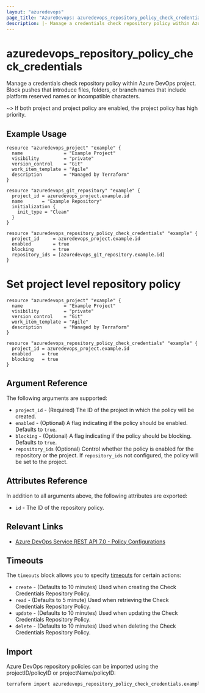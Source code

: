 ```yaml
---
layout: "azuredevops"
page_title: "AzureDevops: azuredevops_repository_policy_check_credentials"
description: |- Manage a credentials check repository policy within Azure DevOps project.
---
```


# azuredevops_repository_policy_check_credentials

Manage a credentials check repository policy within Azure DevOps project. Block pushes that introduce files, folders, or branch names that include platform reserved names or incompatible characters.

~> If both project and project policy are enabled, the project policy has high priority.

## Example Usage

```hcl
resource "azuredevops_project" "example" {
  name               = "Example Project"
  visibility         = "private"
  version_control    = "Git"
  work_item_template = "Agile"
  description        = "Managed by Terraform"
}

resource "azuredevops_git_repository" "example" {
  project_id = azuredevops_project.example.id
  name       = "Example Repository"
  initialization {
    init_type = "Clean"
  }
}

resource "azuredevops_repository_policy_check_credentials" "example" {
  project_id     = azuredevops_project.example.id
  enabled        = true
  blocking       = true
  repository_ids = [azuredevops_git_repository.example.id]
}
```

# Set project level repository policy
```hcl
resource "azuredevops_project" "example" {
  name               = "Example Project"
  visibility         = "private"
  version_control    = "Git"
  work_item_template = "Agile"
  description        = "Managed by Terraform"
}

resource "azuredevops_repository_policy_check_credentials" "example" {
  project_id = azuredevops_project.example.id
  enabled    = true
  blocking   = true
}
```

## Argument Reference

The following arguments are supported:

- `project_id` - (Required) The ID of the project in which the policy will be created.
- `enabled` - (Optional) A flag indicating if the policy should be enabled. Defaults to `true`. 
- `blocking` - (Optional) A flag indicating if the policy should be blocking. Defaults to `true`.
- `repository_ids` (Optional) Control whether the policy is enabled for the repository or the project. If `repository_ids` not configured, the policy will be set to the project.

## Attributes Reference

In addition to all arguments above, the following attributes are exported:

- `id` - The ID of the repository policy.

## Relevant Links

- [Azure DevOps Service REST API 7.0 - Policy Configurations](https://docs.microsoft.com/en-us/rest/api/azure/devops/policy/configurations?view=azure-devops-rest-7.0)

## Timeouts

The `timeouts` block allows you to specify [timeouts](https://developer.hashicorp.com/terraform/language/resources/syntax#operation-timeouts) for certain actions:

* `create` - (Defaults to 10 minutes) Used when creating the Check Credentials Repository Policy.
* `read` - (Defaults to 5 minute) Used when retrieving the Check Credentials Repository Policy.
* `update` - (Defaults to 10 minutes) Used when updating the Check Credentials Repository Policy.
* `delete` - (Defaults to 10 minutes) Used when deleting the Check Credentials Repository Policy.

## Import

Azure DevOps repository policies can be imported using the projectID/policyID or projectName/policyID:

```sh
terraform import azuredevops_repository_policy_check_credentials.example 00000000-0000-0000-0000-000000000000/0
```
